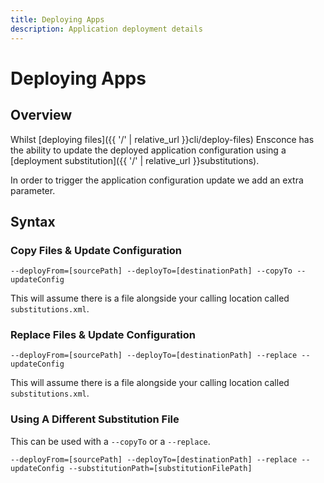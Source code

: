 ```yaml
---
title: Deploying Apps
description: Application deployment details
---
```


# Deploying Apps

## Overview

Whilst [deploying files]({{ '/' | relative_url }}cli/deploy-files) Ensconce has the ability to update the deployed application configuration using a  [deployment substitution]({{ '/' | relative_url }}substitutions).

In order to trigger the application configuration update we add an extra parameter.

## Syntax

### Copy Files & Update Configuration

`--deployFrom=[sourcePath] --deployTo=[destinationPath] --copyTo --updateConfig`

This will assume there is a file alongside your calling location called `substitutions.xml`.

### Replace Files & Update Configuration

`--deployFrom=[sourcePath] --deployTo=[destinationPath] --replace --updateConfig`

This will assume there is a file alongside your calling location called `substitutions.xml`.

### Using A Different Substitution File

This can be used with a `--copyTo` or a `--replace`.

`--deployFrom=[sourcePath] --deployTo=[destinationPath] --replace --updateConfig --substitutionPath=[substitutionFilePath]`
